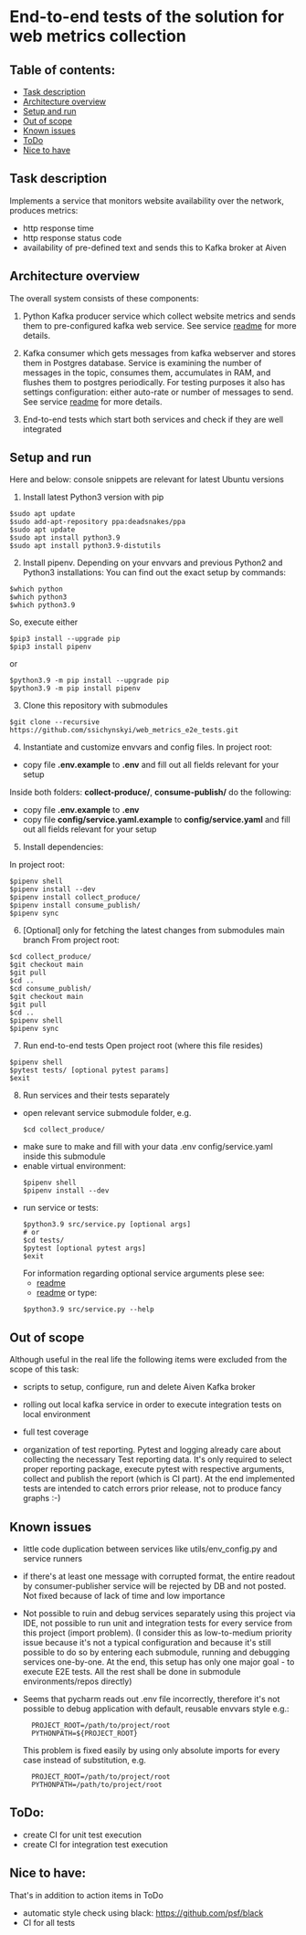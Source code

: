 # End-to-end tests of the solution for web metrics collection

## Table of contents:
- [Task description](#task-description)
- [Architecture overview](#architecture-overview)
- [Setup and run](#setup-and-run)
- [Out of scope](#out-of-scope)
- [Known issues](#known-issues)
- [ToDo](#todo)
- [Nice to have](#nice-to-have)

## Task description
Implements a service that monitors website availability over the network, produces metrics:
- http response time
- http response status code
- availability of pre-defined text
and sends this to Kafka broker at Aiven

## Architecture overview
The overall system consists of these components:

1. Python Kafka producer service which collect website metrics and
sends them to pre-configured kafka web service. See service [readme](https://github.com/ssichynskyi/web_metric_collection/blob/main/README.md)
for more details.

2. Kafka consumer which gets messages from kafka webserver and stores them
in Postgres database. Service is examining the number of messages in the topic,
  consumes them, accumulates in RAM, and flushes them to postgres periodically.
   For testing purposes it also has settings configuration: either auto-rate or
   number of messages to send. See service [readme](https://github.com/ssichynskyi/web_metrics_posting/blob/main/README.md)
for more details.

3. End-to-end tests which start both services and check if they are well integrated

## Setup and run
Here and below: console snippets are relevant for latest Ubuntu versions
1. Install latest Python3 version with pip
```console
$sudo apt update
$sudo add-apt-repository ppa:deadsnakes/ppa
$sudo apt update
$sudo apt install python3.9
$sudo apt install python3.9-distutils
```
2. Install pipenv. Depending on your envvars and previous Python2 and Python3 installations:
You can find out the exact setup by commands:
```console
$which python
$which python3
$which python3.9
```
So, execute either
```console
$pip3 install --upgrade pip
$pip3 install pipenv
```
or
```console
$python3.9 -m pip install --upgrade pip
$python3.9 -m pip install pipenv
```
3. Clone this repository with submodules
```console
$git clone --recursive https://github.com/ssichynskyi/web_metrics_e2e_tests.git
```
4. Instantiate and customize envvars and config files.
In project root:
- copy file **.env.example** to **.env** and fill out all fields relevant for your setup

Inside both folders: **collect-produce/**, **consume-publish/** do the following:
- copy file **.env.example** to **.env**
- copy file **config/service.yaml.example** to **config/service.yaml**
and fill out all fields relevant for your setup

5. Install dependencies:

In project root:
```console
$pipenv shell
$pipenv install --dev
$pipenv install collect_produce/
$pipenv install consume_publish/
$pipenv sync
```

6. [Optional] only for fetching the latest changes from submodules main branch
From project root:
```console
$cd collect_produce/
$git checkout main
$git pull
$cd ..
$cd consume_publish/
$git checkout main
$git pull
$cd ..
$pipenv shell
$pipenv sync
```

7. Run end-to-end tests
Open project root (where this file resides)
```console
$pipenv shell
$pytest tests/ [optional pytest params]
$exit
```

8. Run services and their tests separately
- open relevant service submodule folder, e.g.
    ```console
    $cd collect_produce/
    ```
- make sure to make and fill with your data .env config/service.yaml inside this submodule
- enable virtual environment:
    ```console
    $pipenv shell
    $pipenv install --dev
    ```
- run service or tests:
    ```console
    $python3.9 src/service.py [optional args]
    # or
    $cd tests/
    $pytest [optional pytest args]
    $exit
    ```
    For information regarding optional service arguments plese see:
    - [readme](https://github.com/ssichynskyi/web_metric_collection/blob/main/README.md)
    - [readme](https://github.com/ssichynskyi/web_metrics_posting/blob/main/README.md)
    or type:
    ```console
    $python3.9 src/service.py --help
    ```

## Out of scope
Although useful in the real life the following items were excluded from the scope of this task:

- scripts to setup, configure, run and delete Aiven Kafka broker

- rolling out local kafka service in order to execute integration tests on local environment

- full test coverage

- organization of test reporting. Pytest and logging already care about collecting the necessary
  Test reporting data. It's only required to select proper reporting package, execute pytest with
  respective arguments, collect and publish the report (which is CI part). At the end implemented
  tests are intended to catch errors prior release, not to produce fancy graphs :-)

## Known issues
- little code duplication between services like utils/env_config.py and service runners
- if there's at least one message with corrupted format, the entire readout by consumer-publisher service
will be rejected by DB and not posted. Not fixed because of lack of time and low importance
- Not possible to ruin and debug services separately using this project via IDE, not possible to run
  unit and integration tests for every service from this project (import problem).
  (I consider this as low-to-medium priority issue because it's not a typical configuration and
  because it's still possible to do so by entering each submodule, running and debugging services one-by-one.
  At the end, this setup has only one major goal - to execute E2E tests. All the rest shall be done in
  submodule environments/repos directly)
  
- Seems that pycharm reads out .env file incorrectly, therefore it's not possible to debug application
  with default, reusable envvars style e.g.:
  ```dotenv
    PROJECT_ROOT=/path/to/project/root
    PYTHONPATH=${PROJECT_ROOT}
  ```
  This problem is fixed easily by using only absolute imports for every case instead of substitution, e.g.
  ```dotenv
    PROJECT_ROOT=/path/to/project/root
    PYTHONPATH=/path/to/project/root
  ```

## ToDo:
- create CI for unit test execution
- create CI for integration test execution

## Nice to have:
That's in addition to action items in ToDo
- automatic style check using black: https://github.com/psf/black
- CI for all tests
